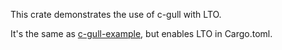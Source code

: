 This crate demonstrates the use of c-gull with LTO.

It's the same as [c-gull-example], but enables LTO in Cargo.toml.

[c-gull-example]: https://github.com/sunfishcode/c-ward/tree/main/example-crates/c-gull-example#readme
